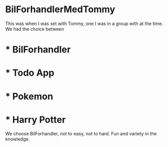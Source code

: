 # BilForhandlerMedTommy

This was when I was set with Tommy, one I was in a group with at the time. We had the choice between
# * BilForhandler
# * Todo App
# * Pokemon
# * Harry Potter

We choose BilForhandler, not to easy, not to hard. Fun and variety in the knowledge.
